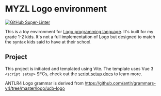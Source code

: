 # MYZL Logo environment

[![GitHub Super-Linter](https://github.com/yunhailuo/myzlogo/actions/workflows/ci.yml/badge.svg)](https://github.com/marketplace/actions/super-linter)

This is a toy environment for [Logo programming language](https://el.media.mit.edu/logo-foundation/what_is_logo/index.html). It's built for my grade 1-2 kids. It's not a full implementation of Logo but designed to match the syntax kids said to have at their school.

## Project

This project is initiated and templated using Vite. The template uses Vue 3 `<script setup>` SFCs, check out the [script setup docs](https://v3.vuejs.org/api/sfc-script-setup.html#sfc-script-setup) to learn more.

ANTLR4 Logo grammar is derived from <https://github.com/antlr/grammars-v4/tree/master/logo/ucb-logo>
